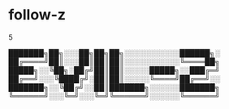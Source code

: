# follow-z
5

███████╗██╗░░░██╗██╗██╗░░░░░░░░░░░██████╗░
██╔════╝██║░░░██║██║██║░░░░░░░░░░░╚════██╗
█████╗░░╚██╗░██╔╝██║██║░░░░░█████╗░░███╔═╝
██╔══╝░░░╚████╔╝░██║██║░░░░░╚════╝██╔══╝░░
███████╗░░╚██╔╝░░██║███████╗░░░░░░███████╗
╚══════╝░░░╚═╝░░░╚═╝╚══════╝░░░░░░╚══════╝
